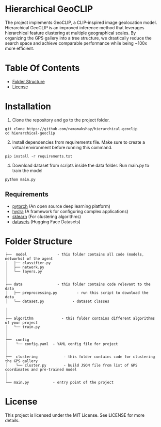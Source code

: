 # Hierarchical GeoCLIP

The project implements GeoCLIP, a CLIP-inspired image geolocation model. Hierarchical GeoCLIP is an improved inference method that leverages hierarchical feature clustering at multiple geographical scales. By organizing the GPS gallery into a tree structure, we drastically reduce the search space and achieve comparable performance while being ~100x more efficient. 


# Table Of Contents

-  [Folder Structure](#folder-structure)
-  [License](#license)

# Installation

1.  Clone the repository and go to the project folder.
```
git clone https://github.com/ramanakshay/hierarchical-geoclip
cd hierarchical-geoclip
```

2. Install dependencies from requirements file. Make sure to create a virtual environment before running this command.
```
pip install -r requirements.txt
```

4. Download dataset from scripts inside the data folder. Run main.py to train the model
```
python main.py
```

## Requirements
- [pytorch](https://pytorch.org/) (An open source deep learning platform)
- [hydra](https://hydra.cc/) (A framework for configuring complex applications)
- [sklearn]() (For clustering algorithms)
- [datasets]() (Hugging Face Datasets)


# Folder Structure
```
├──  model              - this folder contains all code (models, networks) of the agent
│   ├── classifier.py
│   ├── network.py
│   └── layers.py
│
│
├── data                - this folder contains code relevant to the data
│   ├── preprocessing.py         - run this script to download the data   
│   └── dataset.py             - dataset classes

│
│
├── algorithm             - this folder contains different algorithms of your project
│   └── train.py
│
│
├──  config
│    └── config.yaml  - YAML config file for project
│
│
├──  clustering            - this folder contains code for clustering the GPS gallery
│    └── cluster.py        - build JSON file from list of GPS coordinates and pre-trained model
│
│
└── main.py           - entry point of the project

```

# License

This project is licensed under the MIT License. See LICENSE for more details.
